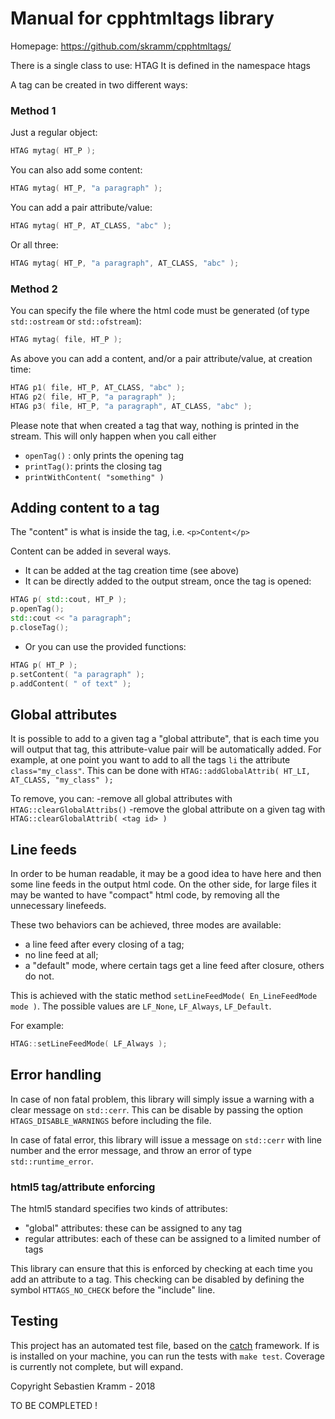 # Manual for cpphtmltags library

Homepage: https://github.com/skramm/cpphtmltags/


There is a single class to use: HTAG
It is defined in the namespace htags

A tag can be created in two different ways:

### Method 1
Just a regular object:
```C++
HTAG mytag( HT_P );
```
You can also add some content:
```C++
HTAG mytag( HT_P, "a paragraph" );
```
You can add a pair attribute/value:
```C++
HTAG mytag( HT_P, AT_CLASS, "abc" );
```
Or all three:
```C++
HTAG mytag( HT_P, "a paragraph", AT_CLASS, "abc" );
```
### Method 2
You can specify the file where the html code must be generated
(of type `std::ostream` or `std::ofstream`):
```C++
HTAG mytag( file, HT_P );
```

As above you can add a content, and/or a pair attribute/value, at creation time:
```C++
HTAG p1( file, HT_P, AT_CLASS, "abc" );
HTAG p2( file, HT_P, "a paragraph" );
HTAG p3( file, HT_P, "a paragraph", AT_CLASS, "abc" );
```

Please note that when created a tag that way, nothing is printed in the stream.
This will only happen when you call either
- `openTag()` : only prints the opening tag
- `printTag()`: prints the closing tag
- `printWithContent( "something" )`

## Adding content to a tag

The "content" is what is inside the tag, i.e. `<p>Content</p>`

Content can be added in several ways.
- It can be added at the tag creation time (see above)
- It can be directly added to the output stream, once the tag is opened:
```C++
HTAG p( std::cout, HT_P );
p.openTag();
std::cout << "a paragraph";
p.closeTag();
```

- Or you can use the provided functions:
```C++
HTAG p( HT_P );
p.setContent( "a paragraph" );
p.addContent( " of text" );
```

## Global attributes

It is possible to add to a given tag a "global attribute", that is each time you will output that tag, this attribute-value pair will be automatically added.
For example, at one point you want to add to all the tags `li` the attribute `class="my_class"`.
This can be done with
`HTAG::addGlobalAttrib( HT_LI, AT_CLASS, "my_class" );`

To remove, you can:
-remove all global attributes with `HTAG::clearGlobalAttribs()`
-remove the global attribute on a given tag with `HTAG::clearGlobalAttrib( <tag id> )`


## Line feeds

In order to be human readable, it may be a good idea to have here and then some line feeds in the output html code.
On the other side, for large files it may be wanted to have "compact" html code, by removing all the unnecessary linefeeds.

These two behaviors can be achieved, three modes are available:
- a line feed after every closing of a tag;
- no line feed at all;
- a "default" mode, where certain tags get a line feed after closure, others do not.

This is achieved with the static method `setLineFeedMode( En_LineFeedMode mode )`.
The possible values are `LF_None`, `LF_Always`, `LF_Default`.

For example:
```C++
HTAG::setLineFeedMode( LF_Always );
```


## Error handling

In case of non fatal problem, this library will simply issue a warning with a clear message on `std::cerr`.
This can be disable by passing the option `HTAGS_DISABLE_WARNINGS` before including the file.

In case of fatal error, this library will issue a message on `std::cerr` with line number and the error message, and throw
an error of type `std::runtime_error`.

### html5 tag/attribute enforcing

The html5 standard specifies two kinds of attributes:
- "global" attributes: these can be assigned to any tag
- regular attributes: each of these can be assigned to a limited number of tags

This library can ensure that this is enforced by checking at each time you add an attribute to a tag.
This checking can be disabled by defining the symbol `HTTAGS_NO_CHECK` before the "include" line.


## Testing

This project has an automated test file, based on the [catch](https://github.com/catchorg/Catch2/) framework.
If is is installed on your machine, you can run the tests with `make test`.
Coverage is currently not complete, but will expand.



Copyright Sebastien Kramm - 2018

TO BE COMPLETED !
